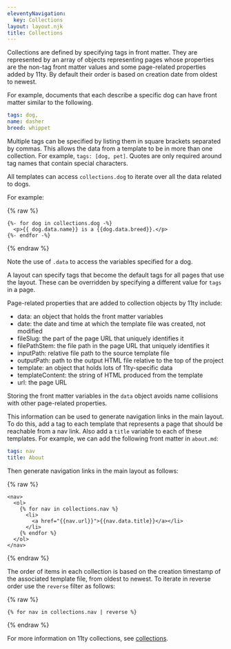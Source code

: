 ```yaml
---
eleventyNavigation:
  key: Collections
layout: layout.njk
title: Collections
---
```


Collections are defined by specifying tags in front matter.
They are represented by an array of objects representing pages
whose properties are the non-tag front matter values
and some page-related properties added by 11ty.
By default their order is based on creation date from oldest to newest.

For example, documents that each describe a specific dog
can have front matter similar to the following.

```yaml
tags: dog,
name: dasher
breed: whippet
```

Multiple tags can be specified by listing them
in square brackets separated by commas.
This allows the data from a template to be in more than one collection.
For example, `tags: [dog, pet]`.
Quotes are only required around tag names that contain special characters.

All templates can access `collections.dog` to
iterate over all the data related to dogs.

For example:

{% raw %}

```liquid
{%- for dog in collections.dog -%}
  <p>{{ dog.data.name}} is a {{dog.data.breed}}.</p>
{%- endfor -%}
```

{% endraw %}

Note the use of `.data` to access the variables specified for a dog.

A layout can specify tags that become the default tags
for all pages that use the layout.
These can be overridden by specifying a different value for `tags` in a page.

Page-related properties that are added to collection objects by 11ty include:

- data: an object that holds the front matter variables
- date: the date and time at which the template file was created, not modified
- fileSlug: the part of the page URL that uniquely identifies it
- filePathStem: the file path in the page URL that uniquely identifies it
- inputPath: relative file path to the source template file
- outputPath: path to the output HTML file relative to the top of the project
- template: an object that holds lots of 11ty-specific data
- templateContent: the string of HTML produced from the template
- url: the page URL

Storing the front matter variables in the `data` object
avoids name collisions with other page-related properties.

This information can be used to generate navigation links
in the main layout.
To do this, add a tag to each template that represents
a page that should be reachable from a nav link.
Also add a `title` variable to each of these templates.
For example, we can add the following front matter in `about.md`:

```yaml
tags: nav
title: About
```

Then generate navigation links in the main layout as follows:

{% raw %}

```liquid
<nav>
  <ol>
    {% for nav in collections.nav %}
      <li>
        <a href="{{nav.url}}">{{nav.data.title}}</a></li>
      </li>
    {% endfor %}
  </ol>
</nav>
```

{% endraw %}

The order of items in each collection is based on the creation timestamp
of the associated template file, from oldest to newest.
To iterate in reverse order use the `reverse` filter as follows:

{% raw %}

```liquid
{% for nav in collections.nav | reverse %}
```

{% endraw %}

For more information on 11ty collections,
see [collections](https://www.11ty.dev/docs/collections/).
